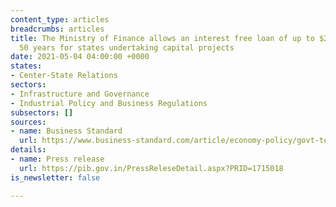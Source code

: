 ```yaml
---
content_type: articles
breadcrumbs: articles
title: The Ministry of Finance allows an interest free loan of up to $2 billion spanning
  50 years for states undertaking capital projects
date: 2021-05-04 04:00:00 +0000
states:
- Center-State Relations
sectors:
- Infrastructure and Governance
- Industrial Policy and Business Regulations
subsectors: []
sources:
- name: Business Standard
  url: https://www.business-standard.com/article/economy-policy/govt-to-provide-rs-15-000-crore-to-states-for-capital-expenditure-121043000669_1.html
details:
- name: Press release
  url: https://pib.gov.in/PressReleseDetail.aspx?PRID=1715018
is_newsletter: false

---
```

